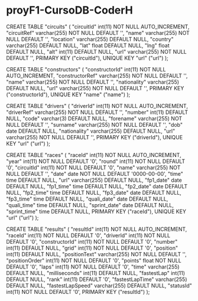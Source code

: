 # proyF1-CursoDB-CoderH

CREATE TABLE "circuits" (
  "circuitId" int(11) NOT NULL AUTO_INCREMENT,
  "circuitRef" varchar(255) NOT NULL DEFAULT '',
  "name" varchar(255) NOT NULL DEFAULT '',
  "location" varchar(255) DEFAULT NULL,
  "country" varchar(255) DEFAULT NULL,
  "lat" float DEFAULT NULL,
  "lng" float DEFAULT NULL,
  "alt" int(11) DEFAULT NULL,
  "url" varchar(255) NOT NULL DEFAULT '',
  PRIMARY KEY ("circuitId"),
  UNIQUE KEY "url" ("url")
);


CREATE TABLE "constructors" (
  "constructorId" int(11) NOT NULL AUTO_INCREMENT,
  "constructorRef" varchar(255) NOT NULL DEFAULT '',
  "name" varchar(255) NOT NULL DEFAULT '',
  "nationality" varchar(255) DEFAULT NULL,
  "url" varchar(255) NOT NULL DEFAULT '',
  PRIMARY KEY ("constructorId"),
  UNIQUE KEY "name" ("name")
);

CREATE TABLE "drivers" (
  "driverId" int(11) NOT NULL AUTO_INCREMENT,
  "driverRef" varchar(255) NOT NULL DEFAULT '',
  "number" int(11) DEFAULT NULL,
  "code" varchar(3) DEFAULT NULL,
  "forename" varchar(255) NOT NULL DEFAULT '',
  "surname" varchar(255) NOT NULL DEFAULT '',
  "dob" date DEFAULT NULL,
  "nationality" varchar(255) DEFAULT NULL,
  "url" varchar(255) NOT NULL DEFAULT '',
  PRIMARY KEY ("driverId"),
  UNIQUE KEY "url" ("url")
);

CREATE TABLE "races" (
  "raceId" int(11) NOT NULL AUTO_INCREMENT,
  "year" int(11) NOT NULL DEFAULT '0',
  "round" int(11) NOT NULL DEFAULT '0',
  "circuitId" int(11) NOT NULL DEFAULT '0',
  "name" varchar(255) NOT NULL DEFAULT '',
  "date" date NOT NULL DEFAULT '0000-00-00',
  "time" time DEFAULT NULL,
  "url" varchar(255) DEFAULT NULL,
  "fp1_date" date DEFAULT NULL,
  "fp1_time" time DEFAULT NULL,
  "fp2_date" date DEFAULT NULL,
  "fp2_time" time DEFAULT NULL,
  "fp3_date" date DEFAULT NULL,
  "fp3_time" time DEFAULT NULL,
  "quali_date" date DEFAULT NULL,
  "quali_time" time DEFAULT NULL,
  "sprint_date" date DEFAULT NULL,
  "sprint_time" time DEFAULT NULL,
  PRIMARY KEY ("raceId"),
  UNIQUE KEY "url" ("url")
);

CREATE TABLE "results" (
  "resultId" int(11) NOT NULL AUTO_INCREMENT,
  "raceId" int(11) NOT NULL DEFAULT '0',
  "driverId" int(11) NOT NULL DEFAULT '0',
  "constructorId" int(11) NOT NULL DEFAULT '0',
  "number" int(11) DEFAULT NULL,
  "grid" int(11) NOT NULL DEFAULT '0',
  "position" int(11) DEFAULT NULL,
  "positionText" varchar(255) NOT NULL DEFAULT '',
  "positionOrder" int(11) NOT NULL DEFAULT '0',
  "points" float NOT NULL DEFAULT '0',
  "laps" int(11) NOT NULL DEFAULT '0',
  "time" varchar(255) DEFAULT NULL,
  "milliseconds" int(11) DEFAULT NULL,
  "fastestLap" int(11) DEFAULT NULL,
  "rank" int(11) DEFAULT '0',
  "fastestLapTime" varchar(255) DEFAULT NULL,
  "fastestLapSpeed" varchar(255) DEFAULT NULL,
  "statusId" int(11) NOT NULL DEFAULT '0',
  PRIMARY KEY ("resultId")
);

